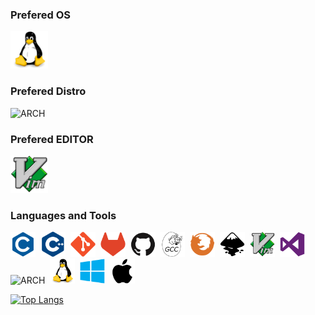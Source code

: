 ### Prefered OS
<div>
  <img src="https://github.com/devicons/devicon/blob/master/icons/linux/linux-original.svg" title="Linux" alt="Linux" height="60"/>&nbsp;
<div>
  
 ### Prefered Distro
<div>
  <img src="https://archlinux.org/static/logos/archlinux-logo-dark-scalable.518881f04ca9.svg" title="ARCH" alt="ARCH" height="60"/>&nbsp;
<div>
  
 ### Prefered EDITOR
<div>
    <img src="https://github.com/devicons/devicon/blob/master/icons/vim/vim-original.svg" title="VIM" alt="VIM" height="60"/>&nbsp;
<div>
  
### Languages and Tools
<div>
  <img src="https://github.com/devicons/devicon/blob/master/icons/c/c-plain.svg" title="C" alt="C" width="40" height="40"/>&nbsp;
  <img src="https://github.com/devicons/devicon/blob/master/icons/cplusplus/cplusplus-plain.svg" title="Cpp" alt="Cpp" width="40" height="40"/>&nbsp;
  <img src="https://github.com/devicons/devicon/blob/master/icons/git/git-plain.svg" title="Git" alt="Git" width="40" height="40"/>&nbsp;
  <img src="https://github.com/devicons/devicon/blob/master/icons/gitlab/gitlab-plain.svg" title="Gitlab" alt="Gitlab" width="40" height="40"/>&nbsp;
   <img src="https://github.com/devicons/devicon/blob/master/icons/github/github-original.svg" title="Github" alt="Github" width="40" height="40"/>&nbsp;
   <img src="https://github.com/devicons/devicon/blob/master/icons/gcc/gcc-plain.svg" title="GCC" alt="GCC" width="40" height="40"/>&nbsp;
  <img src="https://github.com/devicons/devicon/blob/master/icons/firefox/firefox-plain.svg" title="Firefox" alt="Firefox" width="40" height="40"/>&nbsp;
  <img src="https://github.com/devicons/devicon/blob/master/icons/inkscape/inkscape-plain.svg" title="Inkscape" alt="Inkscape" width="40" height="40"/>&nbsp;
  <img src="https://github.com/devicons/devicon/blob/master/icons/vim/vim-original.svg" title="VIM" alt="VIM" width="40" height="40"/>&nbsp;
  <img src="https://github.com/devicons/devicon/blob/master/icons/visualstudio/visualstudio-plain.svg" title="VS Code" alt="VS Code" width="40" height="40"/>&nbsp;
    <img src="https://archlinux.org/static/logos/archlinux-logo-dark-scalable.518881f04ca9.svg" title="ARCH" alt="ARCH" height="40"/>&nbsp;
  <img src="https://github.com/devicons/devicon/blob/master/icons/linux/linux-original.svg" title="Linux" alt="Linux" width="40" height="40"/>&nbsp;
   <img src="https://github.com/devicons/devicon/blob/master/icons/windows8/windows8-original.svg" title="Windows" alt="Windows" width="40" height="40"/>&nbsp;
  <img src="https://github.com/devicons/devicon/blob/master/icons/apple/apple-original.svg" title="Apple" alt="Apple" width="40" height="40"/>&nbsp;
</div>
  
 [![Top Langs](https://github-readme-stats.vercel.app/api/top-langs/?username=sen-Kawa)](https://github.com/sen-Kawa/github-readme-stats)

<!--
**sen-Kawa/sen-Kawa** is a ✨ _special_ ✨ repository because its `README.md` (this file) appears on your GitHub profile.

Here are some ideas to get you started:

- 🔭 I’m currently working on ...
- 🌱 I’m currently learning ...
- 👯 I’m looking to collaborate on ...
- 🤔 I’m looking for help with ...
- 💬 Ask me about ...
- 📫 How to reach me: ...
- 😄 Pronouns: ...
- ⚡ Fun fact: ...
-->
